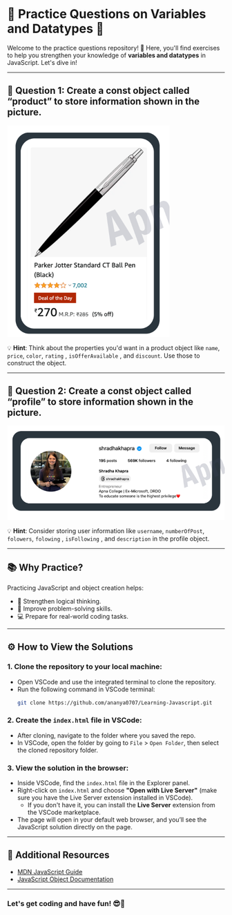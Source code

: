 # 🌟 Practice Questions on Variables and Datatypes 🌟

Welcome to the practice questions repository! 🎉
Here, you'll find exercises to help you strengthen your knowledge of **variables and datatypes** in JavaScript. Let's dive in!

---

## 📌 Question 1: **Create a const object called “product” to store information shown in the picture.**

![Product Image](img1.png)

💡 **Hint**: Think about the properties you'd want in a product object like `name`, `price`, `color`, `rating` , `isOfferAvailable` , and `discount`. Use those to construct the object.

---

## 📌 Question 2: **Create a const object called “profile” to store information shown in the picture.**

![Profile Image](img2.png)

💡 **Hint**: Consider storing user information like `username`, `numberOfPost`, `folowers`, `folowing` , `isFollowing` , and `description` in the profile object.

---

## 📚 Why Practice?

Practicing JavaScript and object creation helps:
- 🧠 Strengthen logical thinking.
- 🚀 Improve problem-solving skills.
- 💻 Prepare for real-world coding tasks.

---

## ⚙️ How to View the Solutions

### 1. **Clone the repository** to your local machine:
   - Open VSCode and use the integrated terminal to clone the repository.
   - Run the following command in VSCode terminal:
     ```bash
     git clone https://github.com/ananya0707/Learning-Javascript.git
     ```

### 2. **Create the `index.html` file in VSCode**:
   - After cloning, navigate to the folder where you saved the repo.
   - In VSCode, open the folder by going to `File` > `Open Folder`, then select the cloned repository folder.

### 3. **View the solution in the browser**:
   - Inside VSCode, find the `index.html` file in the Explorer panel.
   - Right-click on `index.html` and choose **"Open with Live Server"** (make sure you have the Live Server extension installed in VSCode).
     - If you don't have it, you can install the **Live Server** extension from the VSCode marketplace.
   - The page will open in your default web browser, and you’ll see the JavaScript solution directly on the page.

---

## 📝 Additional Resources

- [MDN JavaScript Guide](https://developer.mozilla.org/en-US/docs/Web/JavaScript/Guide)
- [JavaScript Object Documentation](https://developer.mozilla.org/en-US/docs/Web/JavaScript/Reference/Global_Objects/Object)

---

### Let's get coding and have fun! 😎🎉
